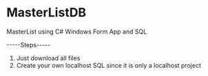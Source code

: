 # MasterListDB
MasterList using C# Windows Form App and SQL

-----Steps-----
1. Just download all files
2. Create your own localhost SQL since it is only a localhost project
